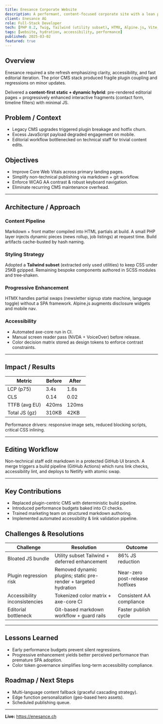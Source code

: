 ```yaml
---
title: Enesance Corporate Website
description: A performant, content-focused corporate site with a lean publishing workflow.
client: Enesance AG
role: Full‑Stack Developer
tech: [PHP 8.2, Twig, Tailwind (utility subset), HTMX, Alpine.js, Vite, Netlify]
tags: [website, hydration, accessibility, performance]
published: 2025-03-02
featured: true
---
```


## Overview

Enesance required a site refresh emphasizing clarity, accessibility, and fast editorial iteration. The prior CMS stack produced fragile plugin coupling and regressions on minor updates.

Delivered a **content-first static + dynamic hybrid**: pre-rendered editorial pages + progressively enhanced interactive fragments (contact form, timeline filters) with minimal JS.

## Problem / Context

- Legacy CMS upgrades triggered plugin breakage and hotfix churn.
- Excess JavaScript payload degraded engagement on mobile.
- Editorial workflow bottlenecked on technical staff for trivial content edits.

## Objectives

- Improve Core Web Vitals across primary landing pages.
- Simplify non-technical publishing via markdown + git workflow.
- Enforce WCAG AA contrast & robust keyboard navigation.
- Eliminate recurring CMS maintenance overhead.

---

## Architecture / Approach

### Content Pipeline

Markdown + front matter compiled into HTML partials at build. A small PHP layer injects dynamic pieces (news rollup, job listings) at request time. Build artifacts cache-busted by hash naming.

### Styling Strategy

Adopted a **Tailwind subset** (extracted only used utilities) to keep CSS under 25KB gzipped. Remaining bespoke components authored in SCSS modules and tree‑shaken.

### Progressive Enhancement

HTMX handles partial swaps (newsletter signup state machine, language toggle) without a SPA framework. Alpine.js augments disclosure widgets and mobile nav.

### Accessibility

- Automated axe-core run in CI.
- Manual screen reader pass (NVDA + VoiceOver) before release.
- Color decision matrix stored as design tokens to enforce contrast constraints.

---

## Impact / Results

| Metric | Before | After |
|--------|--------|-------|
| LCP (p75) | 3.4s | 1.6s |
| CLS | 0.14 | 0.02 |
| TTFB (avg EU) | 420ms | 120ms |
| Total JS (gz) | 310KB | 42KB |

Performance drivers: responsive image sets, reduced blocking scripts, critical CSS inlining.

---

## Editing Workflow

Non-technical staff edit markdown in a protected GitHub UI branch. A merge triggers a build pipeline (GitHub Actions) which runs link checks, accessibility lint, and deploys to Netlify with atomic swap.

---

## Key Contributions


- Replaced plugin-centric CMS with deterministic build pipeline.
- Introduced performance budgets baked into CI checks.
- Trained marketing team on structured markdown authoring.
- Implemented automated accessibility & link validation pipeline.

## Challenges & Resolutions

| Challenge | Resolution | Outcome |
|-----------|------------|---------|
| Bloated JS bundle | Utility subset Tailwind + deferred enhancement | 86% JS reduction |
| Plugin regression risk | Removed dynamic plugins; static pre-render + targeted hydration | Near-zero post-release hotfixes |
| Accessibility inconsistencies | Tokenized color matrix + axe-core CI | Consistent AA compliance |
| Editorial bottleneck | Git-based markdown workflow + guard rails | Faster publish cycle |

---

## Lessons Learned

- Early performance budgets prevent silent regressions.
- Progressive enhancement yields better perceived performance than premature SPA adoption.
- Color token governance simplifies long-term accessibility compliance.

## Roadmap / Next Steps

- Multi-language content fallback (graceful cascading strategy).
- Edge function personalization (geo-based hero assets).
- Scheduled publishing queue.

---

**Live:** <https://enesance.ch>
